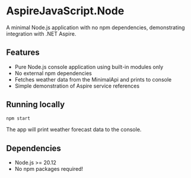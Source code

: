 # AspireJavaScript.Node

A minimal Node.js application with no npm dependencies, demonstrating integration with .NET Aspire.

## Features

- Pure Node.js console application using built-in modules only
- No external npm dependencies
- Fetches weather data from the MinimalApi and prints to console
- Simple demonstration of Aspire service references

## Running locally

```bash
npm start
```

The app will print weather forecast data to the console.

## Dependencies

- Node.js >= 20.12
- No npm packages required!
